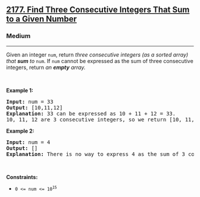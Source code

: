 <h2><a href="https://leetcode.com/problems/find-three-consecutive-integers-that-sum-to-a-given-number/">2177. Find Three Consecutive Integers That Sum to a Given Number</a></h2><h3>Medium</h3><hr><div style="user-select: auto;"><p style="user-select: auto;">Given an integer <code style="user-select: auto;">num</code>, return <em style="user-select: auto;">three consecutive integers (as a sorted array)</em><em style="user-select: auto;"> that <strong style="user-select: auto;">sum</strong> to </em><code style="user-select: auto;">num</code>. If <code style="user-select: auto;">num</code> cannot be expressed as the sum of three consecutive integers, return<em style="user-select: auto;"> an <strong style="user-select: auto;">empty</strong> array.</em></p>

<p style="user-select: auto;">&nbsp;</p>
<p style="user-select: auto;"><strong style="user-select: auto;">Example 1:</strong></p>

<pre style="user-select: auto;"><strong style="user-select: auto;">Input:</strong> num = 33
<strong style="user-select: auto;">Output:</strong> [10,11,12]
<strong style="user-select: auto;">Explanation:</strong> 33 can be expressed as 10 + 11 + 12 = 33.
10, 11, 12 are 3 consecutive integers, so we return [10, 11, 12].
</pre>

<p style="user-select: auto;"><strong style="user-select: auto;">Example 2:</strong></p>

<pre style="user-select: auto;"><strong style="user-select: auto;">Input:</strong> num = 4
<strong style="user-select: auto;">Output:</strong> []
<strong style="user-select: auto;">Explanation:</strong> There is no way to express 4 as the sum of 3 consecutive integers.
</pre>

<p style="user-select: auto;">&nbsp;</p>
<p style="user-select: auto;"><strong style="user-select: auto;">Constraints:</strong></p>

<ul style="user-select: auto;">
	<li style="user-select: auto;"><code style="user-select: auto;">0 &lt;= num &lt;= 10<sup style="user-select: auto;">15</sup></code></li>
</ul>
</div>